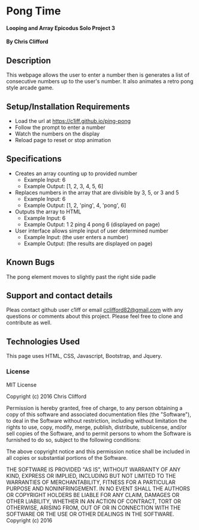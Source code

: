 # Pong Time

#### Looping and Array Epicodus Solo Project 3

#### By Chris Clifford

## Description

This webpage allows the user to enter a number then is generates a list of consecutive numbers up to the user's number.  It also animates a retro pong style arcade game.

## Setup/Installation Requirements

* Load the url at https://c1iff.github.io/ping-pong
* Follow the prompt to enter a number
* Watch the numbers on the display
* Reload page to reset or stop animation

## Specifications

* Creates an array counting up to provided number
  * Example Input: 6
  * Example Output: [1, 2, 3, 4, 5, 6]
* Replaces numbers in the array that are divisible by 3, 5, or 3 and 5
  * Example Input: 6
  * Example Output: [1, 2, 'ping', 4, 'pong', 6]
* Outputs the array to HTML
  * Example Input: 6
  * Example Output: 1 2 ping 4 pong 6 (displayed on page)
* User interface allows simple input of user determined number
  * Example Input: (the user enters a number)
  * Example Output: (the results are displayed on page)


## Known Bugs

The pong element moves to slightly past the right side padle

## Support and contact details

Pleas contact github user c1iff or email cclifford82@gmail.com with any questions or comments about this project. Please feel free to clone and contribute as well.

## Technologies Used

This page uses HTML, CSS, Javascript, Bootstrap, and Jquery.

### License

MIT License

Copyright (c) 2016 Chris Clifford

Permission is hereby granted, free of charge, to any person obtaining a copy of this software and associated documentation files (the "Software"), to deal in the Software without restriction, including without limitation the rights to use, copy, modify, merge, publish, distribute, sublicense, and/or sell copies of the Software, and to permit persons to whom the Software is furnished to do so, subject to the following conditions:

The above copyright notice and this permission notice shall be included in all copies or substantial portions of the Software.

THE SOFTWARE IS PROVIDED "AS IS", WITHOUT WARRANTY OF ANY KIND, EXPRESS OR IMPLIED, INCLUDING BUT NOT LIMITED TO THE WARRANTIES OF MERCHANTABILITY, FITNESS FOR A PARTICULAR PURPOSE AND NONINFRINGEMENT. IN NO EVENT SHALL THE AUTHORS OR COPYRIGHT HOLDERS BE LIABLE FOR ANY CLAIM, DAMAGES OR OTHER LIABILITY, WHETHER IN AN ACTION OF CONTRACT, TORT OR OTHERWISE, ARISING FROM, OUT OF OR IN CONNECTION WITH THE SOFTWARE OR THE USE OR OTHER DEALINGS IN THE SOFTWARE.
Copyright (c) 2016
